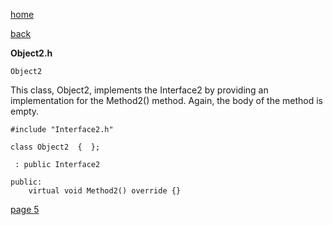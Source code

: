 [home](./page01.md)

[back](./page03.md)

**Object2.h**

```
Object2
```
This class, Object2, implements the Interface2 by providing an implementation for the Method2() method. Again, the body of the method is empty.

```
#include "Interface2.h"
```

```
class Object2  {  };
```

```
 : public Interface2
```

```
public:
    virtual void Method2() override {}
```



[page 5](./page05.md)
